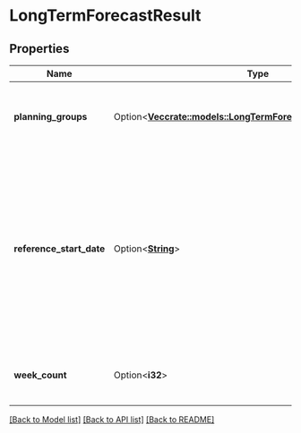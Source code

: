 # LongTermForecastResult

## Properties

Name | Type | Description | Notes
------------ | ------------- | ------------- | -------------
**planning_groups** | Option<[**Vec<crate::models::LongTermForecastPlanningGroupData>**](LongTermForecastPlanningGroupData.md)> | The forecast data broken up by planning group | [optional]
**reference_start_date** | Option<[**String**](string.md)> | The reference start date relative to the business unit time zone in this forecast. Dates are represented as an ISO-8601 string. For example: yyyy-MM-dd | [optional]
**week_count** | Option<**i32**> | The number of weeks in this forecast | [optional]

[[Back to Model list]](../README.md#documentation-for-models) [[Back to API list]](../README.md#documentation-for-api-endpoints) [[Back to README]](../README.md)


